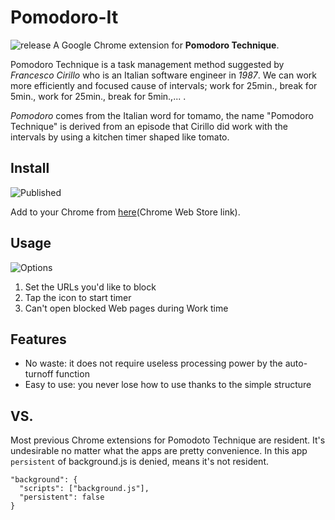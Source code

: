 # Pomodoro-It
![release](https://img.shields.io/badge/release-v1.1-blue)
A Google Chrome extension for **Pomodoro Technique**.

Pomodoro Technique is a task management method suggested by *Francesco Cirillo* who is an Italian software engineer in *1987*.
We can work more efficiently and focused cause of intervals; work for 25min., break for 5min., work for 25min., break for 5min.,... .

*Pomodoro* comes from the Italian word for tomamo, the name "Pomodoro Technique" is derived from an episode that Cirillo did work with the intervals by using a kitchen timer shaped like tomato.


## Install
![Published](https://github.com/MxShun/Pomodoro-It/blob/master/images/released.jpg "Published")

Add to your Chrome from [here](https://chrome.google.com/webstore/detail/pomodoro-it/opbnogjaoajnpnbaaghedemddabfbpdk)(Chrome Web Store link).


## Usage
![Options](https://github.com/MxShun/Pomodoro-It/blob/master/images/options.jpg "Options")
1. Set the URLs you'd like to block
2. Tap the icon to start timer
3. Can't open blocked Web pages during Work time


## Features
- No waste: it does not require useless processing power by the auto-turnoff function
- Easy to use: you never lose how to use thanks to the simple structure


## VS.
Most previous Chrome extensions for Pomodoto Technique are resident. It's undesirable no matter what the apps are pretty convenience.
In this app `persistent` of background.js is denied, means it's not resident.
```
"background": {
  "scripts": ["background.js"],
  "persistent": false
}
```
